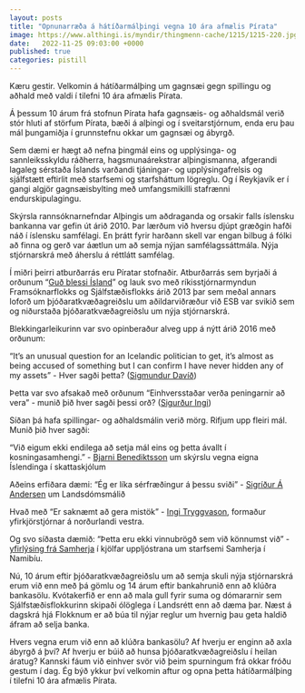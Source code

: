 ```yaml
---
layout: posts
title: "Opnunarræða á hátíðarmálþingi vegna 10 ára afmælis Pírata"
image: https://www.althingi.is/myndir/thingmenn-cache/1215/1215-220.jpg
date:   2022-11-25 09:03:00 +0000
published: true
categories: pistill
---
```

Kæru gestir. Velkomin á hátíðarmálþing um gagnsæi gegn spillingu og aðhald með valdi í tilefni 10 ára afmælis Pírata.

Á þessum 10 árum frá stofnun Pírata hafa gagnsæis- og aðhaldsmál verið stór hluti af störfum Pírata, bæði á alþingi og í sveitarstjórnum, enda eru þau mál þungamiðja í grunnstefnu okkar um gagnsæi og ábyrgð. 

Sem dæmi er hægt að nefna þingmál eins og upplýsinga- og sannleiksskyldu ráðherra, hagsmunaárekstrar alþingismanna, afgerandi lagaleg sérstaða Íslands varðandi tjáningar- og upplýsingafrelsis og sjálfstætt eftirlit með starfsemi og starfsháttum lögreglu. Og í Reykjavík er í gangi algjör gagnsæisbylting með umfangsmikilli stafrænni endurskipulagingu. 

Skýrsla rannsóknarnefndar Alþingis um aðdraganda og orsakir falls íslensku bankanna var gefin út árið 2010. Þar lærðum við hversu djúpt græðgin hafði náð í íslensku samfélagi. En þrátt fyrir harðann skell var engan bilbug á fólki að finna og gerð var áætlun um að semja nýjan samfélagssáttmála. Nýja stjórnarskrá með áherslu á réttlátt samfélag.

Í miðri þeirri atburðarrás eru Píratar stofnaðir. Atburðarrás sem byrjaði á orðunum “[Guð blessi Ísland](https://www.youtube.com/watch?v=pQA2kK_MFjA)” og lauk svo með ríkisstjórnarmyndun Framsóknarflokks og Sjálfstæðisflokks árið 2013 þar sem meðal annars loforð um þjóðaratkvæðagreiðslu um aðildarviðræður við ESB var svikið sem og niðurstaða þjóðaratkvæðagreiðslu um nýja stjórnarskrá. 

Blekkingarleikurinn var svo opinberaður alveg upp á nýtt árið 2016 með orðunum: 

“It’s an unusual question for an Icelandic politician to get, it’s almost as being accused of something but I can confirm I have never hidden any of my assets” - Hver sagði þetta? ([Sigmundur Davíð](https://www.youtube.com/watch?v=3lHs-iUeAWE))

Þetta var svo afsakað með orðunum “Einhversstaðar verða peningarnir að vera” - munið þið hver sagði þessi orð? ([Sigurður Ingi](https://www.youtube.com/watch?v=DiwC8el76ck))

Síðan þá hafa spillingar- og aðhaldsmálin verið mörg. Rifjum upp fleiri mál. Munið þið hver sagði:

“Við eigum ekki endilega að setja mál eins og þetta ávallt í kosningasamhengi.” - [Bjarni Benediktsson](https://www.ruv.is/frett/segir-svor-sin-hafa-verid-onakvaem-vidtal) um skýrslu vegna eigna Íslendinga í skattaskjólum

Aðeins erfiðara dæmi: “Ég er líka sérfræðingur á þessu sviði” - [Sigríður Á Andersen](https://www.ruv.is/frett/eg-er-lika-serfraedingur-a-thessu-svidi) um Landsdómsmálið

Hvað með “Er saknæmt að gera mistök” - [Ingi Tryggvason](https://www.frettabladid.is/frettir/ingi-er-saknaemt-ad-gera-mistok/), formaður yfirkjörstjórnar á norðurlandi vestra.

Og svo síðasta dæmið: “Þetta eru ekki vinnubrögð sem við könnumst við” - [yfirlýsing frá Samherja](https://www.frettabladid.is/markadurinn/yfirlysing-fra-samherja-ekki-vinnubrogd-sem-vid-konnumst-vid/) í kjölfar uppljóstrana um starfsemi Samherja í Namibíu.

Nú, 10 árum eftir þjóðaratkvæðagreiðslu um að semja skuli nýja stjórnarskrá erum við enn með þá gömlu og 14 árum eftir bankahrunið enn að klúðra bankasölu. Kvótakerfið er enn að mala gull fyrir suma og dómararnir sem Sjálfstæðisflokkurinn skipaði ólöglega í Landsrétt enn að dæma þar. Næst á dagskrá hjá Flokknum er að búa til nýjar reglur um hvernig þau geta haldið áfram að selja banka.

Hvers vegna erum við enn að klúðra bankasölu? Af hverju er enginn að axla ábyrgð á því? Af hverju er búið að hunsa þjóðaratkvæðagreiðslu í heilan áratug? Kannski fáum við einhver svör við þeim spurningum frá okkar fróðu gestum í dag. Ég býð ykkur því velkomin aftur og opna þetta hátíðarmálþing í tilefni 10 ára afmælis Pírata. 
